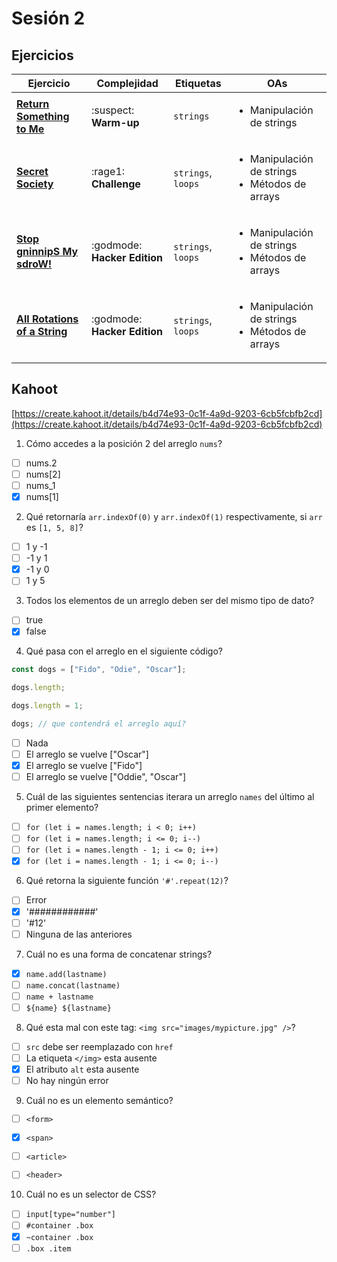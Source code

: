 # Sesión 2

## Ejercicios

| Ejercicio                                                        | Complejidad                    | Etiquetas                    | OAs                                                                               |
| ---------------------------------------------------------------- | ------------------------------ | ---------------------------- | --------------------------------------------------------------------------------- |
| [**Return Something to Me**](../../exercises/return-something-warmup/README.md)   | :suspect: **Warm-up**        | `strings`          | <ul><li> Manipulación de strings </li></ul>                             |
| [**Secret Society**](../../exercises/secret-society/README.md)                    | :rage1: **Challenge**        | `strings`, `loops` | <ul><li> Manipulación de strings </li><li> Métodos de arrays </li></ul> |     |
| [**Stop gninnipS My sdroW!**](../../exercises/stop-gninnips-my-sdrow/README.md) | :godmode: **Hacker Edition** | `strings`, `loops` | <ul><li> Manipulación de strings</li><li> Métodos de arrays </li></ul>  |
| [**All Rotations of a String**](../../exercises/all-rotations/README.md) | :godmode: **Hacker Edition** | `strings`, `loops` | <ul><li> Manipulación de strings</li><li> Métodos de arrays </li></ul>  |

## Kahoot

[https://create.kahoot.it/details/b4d74e93-0c1f-4a9d-9203-6cb5fcbfb2cd](https://create.kahoot.it/details/b4d74e93-0c1f-4a9d-9203-6cb5fcbfb2cd)

1. Cómo accedes a la posición 2 del arreglo `nums`?

- [ ] nums.2
- [ ] nums[2]
- [ ] nums_1
- [x] nums[1]

2. Qué retornaría `arr.indexOf(0)` y `arr.indexOf(1)` respectivamente, si `arr` es `[1, 5, 8]`?

- [ ] 1 y -1
- [ ] -1 y 1
- [x] -1 y 0
- [ ] 1 y 5

3. Todos los elementos de un arreglo deben ser del mismo tipo de dato?

- [ ] true
- [x] false

4. Qué pasa con el arreglo en el siguiente código?

```js
const dogs = ["Fido", "Odie", "Oscar"];

dogs.length;

dogs.length = 1;

dogs; // que contendrá el arreglo aquí?
```

- [ ] Nada
- [ ] El arreglo se vuelve ["Oscar"]
- [x] El arreglo se vuelve ["Fido"]
- [ ] El arreglo se vuelve ["Oddie", "Oscar"]

5. Cuál de las siguientes sentencias iterara un arreglo `names` del último al primer elemento?

- [ ] `for (let i = names.length; i < 0; i++)`
- [ ] `for (let i = names.length; i <= 0; i--)`
- [ ] `for (let i = names.length - 1; i <= 0; i++)`
- [x] `for (let i = names.length - 1; i <= 0; i--)`

6. Qué retorna la siguiente función `'#'.repeat(12)`?

- [ ] Error
- [x] '############'
- [ ] '#12'
- [ ] Ninguna de las anteriores

7. Cuál no es una forma de concatenar strings?

- [x] `name.add(lastname)`
- [ ] `name.concat(lastname)`
- [ ] `name + lastname`
- [ ] `${name} ${lastname}`

8. Qué esta mal con este tag: `<img src="images/mypicture.jpg" />`?

- [ ] `src` debe ser reemplazado con `href`
- [ ] La etiqueta `</img>` esta ausente
- [x] El atributo `alt` esta ausente
- [ ] No hay ningún error

9. Cuál no es un elemento semántico?

- [ ] `<form>`
- [x] `<span>`
- [ ] `<article>`
- [ ] `<header>`


10. Cuál no es un selector de CSS?

- [ ] `input[type="number"]`
- [ ] `#container .box`
- [x] `~container .box`
- [ ] `.box .item`
